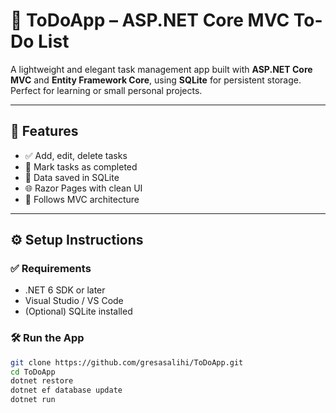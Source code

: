 # 📝 ToDoApp – ASP.NET Core MVC To-Do List

A lightweight and elegant task management app built with **ASP.NET Core MVC** and **Entity Framework Core**, using **SQLite** for persistent storage. Perfect for learning or small personal projects.

---

## 🚀 Features

- ✅ Add, edit, delete tasks  
- 📌 Mark tasks as completed  
- 💾 Data saved in SQLite  
- 🌐 Razor Pages with clean UI  
- 🧩 Follows MVC architecture  

---

## ⚙️ Setup Instructions

### ✅ Requirements
- .NET 6 SDK or later  
- Visual Studio / VS Code  
- (Optional) SQLite installed

### 🛠️ Run the App

```bash
git clone https://github.com/gresasalihi/ToDoApp.git
cd ToDoApp
dotnet restore
dotnet ef database update
dotnet run
